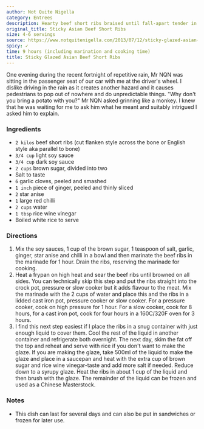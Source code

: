 ```yaml
---
author: Not Quite Nigella
category: Entrees
description: Hearty beef short ribs braised until fall-apart tender in an Asian-inspired glaze of soy sauce, hoisin, chili garlic sauce, ginger and five spice. The ribs are lacquered with the sticky glaze for added flavor. Perfect cozy dish for a rainy winter day that can be made on the stovetop, pressure cooker or slow cooker.
original_title: Sticky Asian Beef Short Ribs
size: 4-6 servings
source: https://www.notquitenigella.com/2013/07/12/sticky-glazed-asian-beef-short-ribs/#recipe
spicy: ✓
time: 9 hours (including marination and cooking time)
title: Sticky Glazed Asian Beef Short Ribs
---
```

One evening during the recent fortnight of repetitive rain, Mr NQN was sitting in the passenger seat of our car with me at the driver's wheel. I dislike driving in the rain as it creates another hazard and it causes pedestrians to pop out of nowhere and do unpredictable things. "Why don't you bring a potato with you?" Mr NQN asked grinning like a monkey. I knew that he was waiting for me to ask him what he meant and suitably intrigued I asked him to explain.

### Ingredients

* `2 kilos` beef short ribs (cut flanken style across the bone or English style aka parallel to bone)
* `3/4 cup` light soy sauce
* `3/4 cup` dark soy sauce
* `2 cups` brown sugar, divided into two
* Salt to taste
* `6` garlic cloves, peeled and smashed
* `1 inch` piece of ginger, peeled and thinly sliced
* `2` star anise
* `1` large red chilli
* `2 cups` water
* `1 tbsp` rice wine vinegar
* Boiled white rice to serve

### Directions

1. Mix the soy sauces, 1 cup of the brown sugar, 1 teaspoon of salt, garlic, ginger, star anise and chilli in a bowl and then marinate the beef ribs in the marinade for 1 hour. Drain the ribs, reserving the marinade for cooking.
2. Heat a frypan on high heat and sear the beef ribs until browned on all sides. You can technically skip this step and put the ribs straight into the crock pot, pressure or slow cooker but it adds flavour to the meat. Mix the marinade with the 2 cups of water and place this and the ribs in a lidded cast iron pot, pressure cooker or slow cooker. For a pressure cooker, cook on high pressure for 1 hour. For a slow cooker, cook for 8 hours, for a cast iron pot, cook for four hours in a 160C/320F oven for 3 hours.
3. I find this next step easiest if I place the ribs in a snug container with just enough liquid to cover them. Cool the rest of the liquid in another container and refrigerate both overnight. The next day, skim the fat off the top and reheat and serve with rice if you don't want to make the glaze. If you are making the glaze, take 500ml of the liquid to make the glaze and place in a saucepan and heat with the extra cup of brown sugar and rice wine vinegar\-taste and add more salt if needed. Reduce down to a syrupy glaze. Heat the ribs in about 1 cup of the liquid and then brush with the glaze. The remainder of the liquid can be frozen and used as a Chinese Masterstock.

### Notes

- This dish can last for several days and can also be put in sandwiches or frozen for later use.